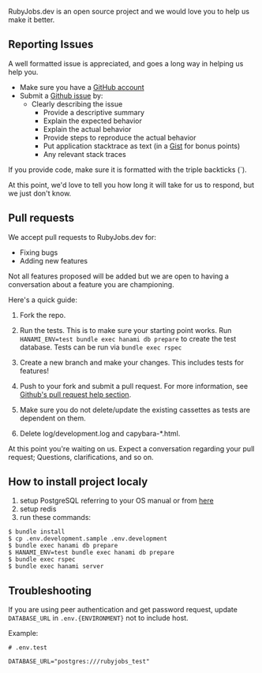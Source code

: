 RubyJobs.dev is an open source project and we would love you to help us make it better.

## Reporting Issues

A well formatted issue is appreciated, and goes a long way in helping us help you.

* Make sure you have a [GitHub account](https://github.com/signup/free)
* Submit a [Github issue](https://github.com/davydovanton/rubyjobs.dev/issues/new/choose) by:
  * Clearly describing the issue
    * Provide a descriptive summary
    * Explain the expected behavior
    * Explain the actual behavior
    * Provide steps to reproduce the actual behavior
    * Put application stacktrace as text (in a [Gist](https://gist.github.com) for bonus points)
    * Any relevant stack traces

If you provide code, make sure it is formatted with the triple backticks (\`).

At this point, we'd love to tell you how long it will take for us to respond,
but we just don't know.

## Pull requests

We accept pull requests to RubyJobs.dev for:

* Fixing bugs
* Adding new features

Not all features proposed will be added but we are open to having a conversation
about a feature you are championing.

Here's a quick guide:

1. Fork the repo.

2. Run the tests. This is to make sure your starting point works. Run `HANAMI_ENV=test bundle exec hanami db prepare` to create the test database. Tests can be run via `bundle exec rspec`

3. Create a new branch and make your changes. This includes tests for features!

4. Push to your fork and submit a pull request. For more information, see
[Github's pull request help section](https://help.github.com/articles/using-pull-requests/).

5. Make sure you do not delete/update the existing cassettes as tests are dependent on them.

6. Delete log/development.log and capybara-*.html.

At this point you're waiting on us. Expect a conversation regarding your pull
request; Questions, clarifications, and so on.

## How to install project localy

1. setup PostgreSQL referring to your OS manual or from [here](https://www.postgresql.org/download/)
2. setup redis
3. run these commands:

```
$ bundle install
$ cp .env.development.sample .env.development
$ bundle exec hanami db prepare
$ HANAMI_ENV=test bundle exec hanami db prepare
$ bundle exec rspec
$ bundle exec hanami server
```

## Troubleshooting

If you are using peer authentication and get password request,
update `DATABASE_URL` in `.env.{ENVIRONMENT}` not to include host.

Example:
```
# .env.test

DATABASE_URL="postgres:///rubyjobs_test"
```
